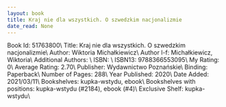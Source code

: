 ```yaml
---
layout: book
title: Kraj nie dla wszystkich. O szwedzkim nacjonalizmie
date_read: None
---
```


Book Id: 51763800\ 
Title: Kraj nie dla wszystkich. O szwedzkim nacjonalizmie\ 
Author: Wiktoria Michałkiewicz\ 
Author l-f: Michałkiewicz, Wiktoria\ 
Additional Authors: \ 
ISBN: \ 
ISBN13: 9788366553095\ 
My Rating: 0\ 
Average Rating: 2.70\ 
Publisher: Wydawnictwo Poznańskie\ 
Binding: Paperback\ 
Number of Pages: 288\ 
Year Published: 2020\ 
Date Added: 2021/03/11\ 
Bookshelves: kupka-wstydu, ebook\ 
Bookshelves with positions: kupka-wstydu (#2184), ebook (#4)\ 
Exclusive Shelf: kupka-wstydu\ 

